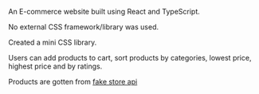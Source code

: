 An E-commerce website built using React and TypeScript.

No external CSS framework/library was used.

Created a mini CSS library.

Users can add products to cart,
sort products by categories, lowest price, highest price and by ratings.

Products are gotten from [fake store api](https://fakestoreapi.com/)
